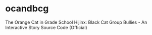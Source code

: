 # ocandbcg
The Orange Cat in Grade School Hijinx: Black Cat Group Bullies - An Interactive Story Source Code (Official)
